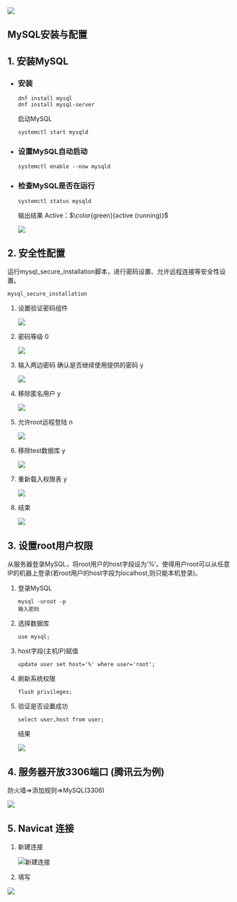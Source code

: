 ![](https://img.shields.io/badge/auther-lonelyzhou-orange)
## MySQL安装与配置
## 1. 安装MySQL
- ### 安装

  ```
  dnf install mysql
  dnf install mysql-server
  ```

  启动MySQL

   ```
   systemctl start mysqld
   ```

- ### 设置MySQL自动启动

  ```
  systemctl enable --now mysqld
  ```

- ### 检查MySQL是否在运行

  ```
  systemctl status mysqld
  ```
  
  输出结果 Active：$\color{green}{active (running)}$
  
  ![](./img/MySQLActive.png)

## 2. 安全性配置

运行mysql_secure_installation脚本，进行密码设置、允许远程连接等安全性设置。

```
mysql_secure_installation
```

1. 设置验证密码组件

   ![](./img/mysql_secure_installation1.png)

2. 密码等级 0

   ![](./img/mysql_secure_installation2.png)

3. 输入两边密码 确认是否继续使用提供的密码 y

   ![](./img/mysql_secure_installation3.png)

4. 移除匿名用户 y

   ![](./img/mysql_secure_installation4.png)

5. 允许root远程登陆 n

   ![](./img/mysql_secure_installation5.png)

6. 移除test数据库 y

   ![](./img/mysql_secure_installation6.png)

7. 重新载入权限表 y

   ![](./img/mysql_secure_installation7.png)

8. 结束

   ![](./img/mysql_secure_installation8.png)

## 3. 设置root用户权限

从服务器登录MySQL，将root用户的host字段设为’%’，使得用户root可以从任意IP的机器上登录(若root用户的host字段为localhost,则只能本机登录)。

1. 登录MySQL

   ```
   mysql -uroot -p
   输入密码
   ```

2. 选择数据库

   ```
   use mysql;
   ```

3. host字段(主机IP)赋值

   ```
   update user set host='%' where user='root';
   ```

4. 刷新系统权限

   ```
   flush privileges;
   ```

5. 验证是否设置成功

   ```
   select user,host from user;
   ```

   结果

   ![](./img/select_host.png)

## 4. 服务器开放3306端口 (腾讯云为例)

防火墙=>添加规则=>MySQL(3306)

![](./img/MySQL3306.png)

## 5. Navicat 连接

1. 新建连接

   ![新建连接](./img/MySQL连接1.png)

2. 填写

  ![](./img/MySQL连接2.png)
